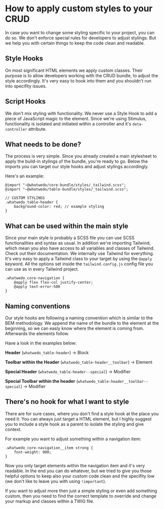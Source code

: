 # How to apply custom styles to your CRUD

In case you want to change some styling specific to your project, you can do so. We don't enforce special rules for developers to adjust stylings. But we help you with certain things to keep the code clean and readable.

## Style Hooks

On most significant HTML elements we apply custom classes. Their purpose is to allow developers working with the CRUD bundle, to adjust the style accordingly.
It's very easy to hook into them and you shouldn't run into specifity issues.

## Script Hooks

We don't mix styling with functionality. We never use a Style Hook to add a piece of JavaScript magic to the element. Since we're using Stimulus, functionality is isolated and initiated within a controller and it's `data-controller` attribute.

## What needs to be done?

The process is very simple. Since you already created a main stylesheet to apply the build-in stylings of the bundle, you're ready to go.
Below the imports you can target our style hooks and adjust stylings accordingly.

Here's an example:

```
@import "~@whatwedo/core-bundle/styles/_tailwind.scss";
@import "~@whatwedo/table-bundle/styles/_tailwind.scss";

// CUSTOM STYLINGS
.whatwedo_table-header {
    background-color: red; // example styling
}
```

## What can be used within the main style

Since your main style is probably a SCSS file you can use SCSS functionalities and syntax as usual. In addition we're importing Tailwind, which mean you also have access to all variables and classes of Tailwind. Check out their documentation. We internally use Tailwind for everything.
It's very easy to apply a Tailwind class to your target by using the `@apply` keyword.
All the options set inside the `tailwind.config.js` config file you can use as in every Tailwind project.

```
.whatwedo_core-navigation {
    @apply flex flex-col justify-center;
    @apply text-error-500
}
```

## Naming conventions

Our style hooks are following a naming convention which is similar to the BEM methodology.
We append the name of the bundle to the element at the beginning, so we can easly know where the element is coming from. Afterwards the elements follow.

Have a look in the examples below:

**Header** (`whatwedo_table-header`) → Block

**Toolbar within the  Header** (`whatwedo_table-header__toolbar`) → Element

**Special Header** (`whatwedo_table-header--special`) → Modifier

**Special Toolbar within the header** (`whatwedo_table-header__toolbar--special`) → Modifier

## There's no hook for what I want to style

There are for sure cases, where you don't find a style hook at the place you need it.
You can always just target a HTML element, but I highly suggest you to include a style hook as a parent to isolate the styling and give context.

For example you want to adjust something within a navigation item:

```
.whatwedo_core-navigation__item strong {
    font-weight: 900;
} 
```

Now you only target elements within the navigation item and it's very readable.
In the end you can do whatever, but we tried to give you those helpful options to keep also your custom code clean and the specifity low (we don't like to leave you with using `!important`).

If you want to adjust more then just a simple styling or even add something custom, then you need to find the correct template to override and change your markup and classes within a TWIG file.
